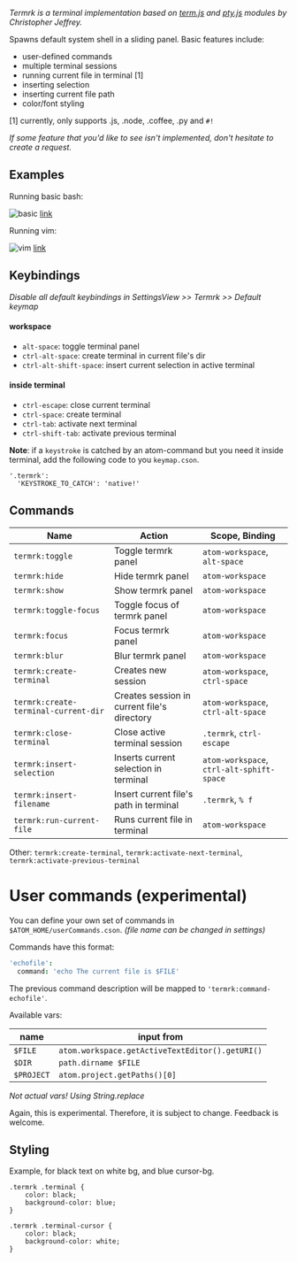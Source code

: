 *Termrk is a terminal implementation based on [term.js][term] and [pty.js][pty] modules by Christopher Jeffrey.*

Spawns default system shell in a sliding panel.
Basic features include:
- user-defined commands
- multiple terminal sessions
- running current file in terminal [1]
- inserting selection
- inserting current file path
- color/font styling

[1] currently, only supports .js, .node, .coffee, .py and `#!`

*If some feature that you'd like to see isn't implemented, don't hesitate to create a request.*

## Examples

Running basic bash:

![basic](http://raw.githubusercontent.com/romgrk/termrk/master/static/out.gif)
[link](http://raw.githubusercontent.com/romgrk/termrk/master/static/out.gif)

Running vim:

![vim](http://raw.githubusercontent.com/romgrk/termrk/master/static/vim.gif)
[link](http://raw.githubusercontent.com/romgrk/termrk/master/static/vim.gif)

## Keybindings

*Disable all default keybindings in SettingsView >> Termrk >> Default keymap*

#### workspace

- `alt-space`:      toggle terminal panel
- `ctrl-alt-space`: create terminal in current file's dir
- `ctrl-alt-shift-space`: insert current selection in active terminal

#### inside terminal

- `ctrl-escape`:    close current terminal
- `ctrl-space`:     create terminal
- `ctrl-tab`:       activate next terminal
- `ctrl-shift-tab`: activate previous terminal

**Note**: if a `keystroke` is catched by an atom-command but you need it inside terminal, add the following code to you `keymap.cson`.

```
'.termrk':
  'KEYSTROKE_TO_CATCH': 'native!'
```

## Commands

Name | Action | Scope, Binding
---- | ---- | ----
`termrk:toggle` | Toggle termrk panel | `atom-workspace`, `alt-space`
`termrk:hide` | Hide termrk panel | `atom-workspace`
`termrk:show` | Show termrk panel | `atom-workspace`
`termrk:toggle-focus` | Toggle focus of termrk panel | `atom-workspace`
`termrk:focus` | Focus termrk panel | `atom-workspace`
`termrk:blur` | Blur termrk panel | `atom-workspace`
`termrk:create-terminal` | Creates new session | `atom-workspace`, `ctrl-space`
`termrk:create-terminal-current-dir` | Creates session in current file's directory | `atom-workspace`, `ctrl-alt-space`
`termrk:close-terminal` | Close active terminal session | `.termrk`, `ctrl-escape`
`termrk:insert-selection` | Inserts current selection in terminal | `atom-workspace`, `ctrl-alt-sphift-space`
`termrk:insert-filename` | Insert current file's path in terminal | `.termrk`, `% f`
`termrk:run-current-file` | Runs current file in terminal | `atom-workspace`

Other:
`termrk:create-terminal`, `termrk:activate-next-terminal`,
`termrk:activate-previous-terminal`

# User commands (experimental)

You can define your own set of commands in `$ATOM_HOME/userCommands.cson`.
*(file name can be changed in settings)*

Commands have this format:

```coffeescript
'echofile':
  command: 'echo The current file is $FILE'
```
The previous command description will be mapped to `'termrk:command-echofile'`.

Available vars:

name | input from
-- | --
`$FILE` | `atom.workspace.getActiveTextEditor().getURI()`
`$DIR` | `path.dirname $FILE`
`$PROJECT` | `atom.project.getPaths()[0]`

*Not actual vars! Using String.replace*

Again, this is experimental. Therefore, it is subject to change. Feedback is welcome.

## Styling

Example, for black text on white bg, and blue cursor-bg.

```less
.termrk .terminal {
    color: black;
    background-color: blue;
}

.termrk .terminal-cursor {
    color: black;
    background-color: white;
}
```

[term]: https://github.com/chjj/term.js
[pty]:  https://github.com/chjj/pty.js
